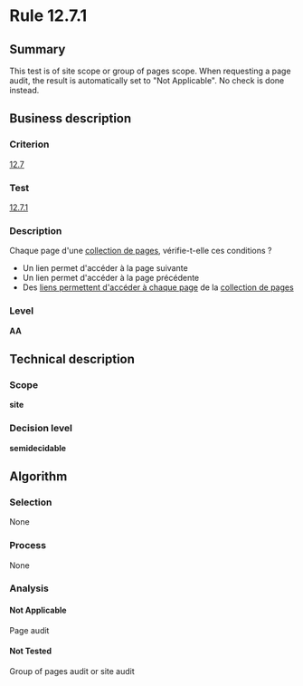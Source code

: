 # Rule 12.7.1

## Summary

This test is of site scope or group of pages scope. When requesting a page audit, the result is automatically set to "Not Applicable". No check is done instead.

## Business description

### Criterion

[12.7](http://references.modernisation.gouv.fr/sites/default/files/RGAA3_RC2-1/referentiel_technique.htm#crit-12-7)

### Test

[12.7.1](http://references.modernisation.gouv.fr/sites/default/files/RGAA3_RC2-1/referentiel_technique.htm#test-12-7-1)

### Description

Chaque page d'une <a href="http://references.modernisation.gouv.fr/sites/default/files/RGAA3_RC2-1/glossaire.htm#mCollecPage">collection de pages</a>, v&eacute;rifie-t-elle ces conditions ? 
 
 * Un lien permet d'acc&eacute;der &agrave; la page suivante 
 * Un lien permet d'acc&eacute;der &agrave; la page pr&eacute;c&eacute;dente 
 * Des <a href="http://references.modernisation.gouv.fr/sites/default/files/RGAA3_RC2-1/glossaire.htm#mAccColl">liens permettent d'acc&eacute;der &agrave; chaque page</a> de la <a href="http://references.modernisation.gouv.fr/sites/default/files/RGAA3_RC2-1/glossaire.htm#mCollecPage">collection de pages</a> 


### Level

**AA**

## Technical description

### Scope

**site**

### Decision level

**semidecidable**

## Algorithm

### Selection

None

### Process

None

### Analysis

#### Not Applicable

Page audit 

#### Not Tested

Group of pages audit or site audit

